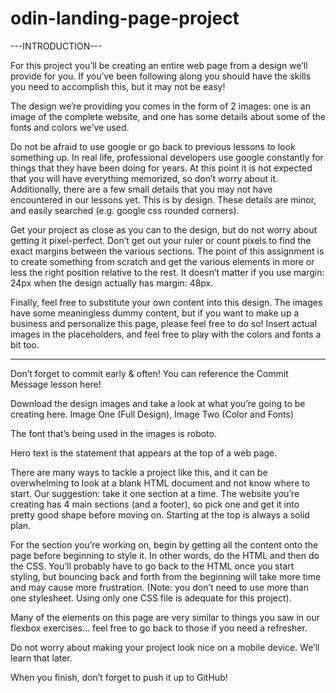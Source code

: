 # odin-landing-page-project

---INTRODUCTION---

For this project you’ll be creating an entire web page from a design we’ll provide for you. If you’ve been following along you should have the skills you need to accomplish this, but it may not be easy!

The design we’re providing you comes in the form of 2 images: one is an image of the complete website, and one has some details about some of the fonts and colors we’ve used.

Do not be afraid to use google or go back to previous lessons to look something up. In real life, professional developers use google constantly for things that they have been doing for years. At this point it is not expected that you will have everything memorized, so don’t worry about it. Additionally, there are a few small details that you may not have encountered in our lessons yet. This is by design. These details are minor, and easily searched (e.g. google css rounded corners).

Get your project as close as you can to the design, but do not worry about getting it pixel-perfect. Don’t get out your ruler or count pixels to find the exact margins between the various sections. The point of this assignment is to create something from scratch and get the various elements in more or less the right position relative to the rest. It doesn’t matter if you use margin: 24px when the design actually has margin: 48px.

Finally, feel free to substitute your own content into this design. The images have some meaningless dummy content, but if you want to make up a business and personalize this page, please feel free to do so! Insert actual images in the placeholders, and feel free to play with the colors and fonts a bit too.

-------

Don’t forget to commit early & often! You can reference the Commit Message lesson here!

Download the design images and take a look at what you’re going to be creating here. Image One (Full Design), Image Two (Color and Fonts)

The font that’s being used in the images is roboto.

Hero text is the statement that appears at the top of a web page.

There are many ways to tackle a project like this, and it can be overwhelming to look at a blank HTML document and not know where to start. Our suggestion: take it one section at a time. The website you’re creating has 4 main sections (and a footer), so pick one and get it into pretty good shape before moving on. Starting at the top is always a solid plan.

For the section you’re working on, begin by getting all the content onto the page before beginning to style it. In other words, do the HTML and then do the CSS. You’ll probably have to go back to the HTML once you start styling, but bouncing back and forth from the beginning will take more time and may cause more frustration. (Note: you don’t need to use more than one stylesheet. Using only one CSS file is adequate for this project).

Many of the elements on this page are very similar to things you saw in our flexbox exercises… feel free to go back to those if you need a refresher.

Do not worry about making your project look nice on a mobile device. We’ll learn that later.

When you finish, don’t forget to push it up to GitHub!
